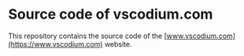 # Source code of vscodium.com

This repository contains the source code of the [www.vscodium.com](https://www.vscodium.com) website.
